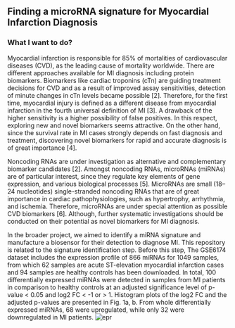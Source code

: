 ## Finding a microRNA signature for Myocardial Infarction Diagnosis

### What I want to do?

Myocardial infarction is responsible for 85% of mortalities of cardiovascular diseases (CVD), as the leading cause of mortality worldwide. There are different approaches available for MI diagnosis including protein biomarkers. Biomarkers like cardiac troponins (cTn) are guiding treatment decisions for CVD and as a result of improved assay sensitivities, detection of minute changes in cTn levels became possible [2]. Therefore, for the first time, myocardial injury is defined as a different disease from myocardial infarction in the fourth universal definition of MI [3]. A drawback of the higher sensitivity is a higher possibility of false positives. In this respect, exploring new and novel biomarkers seems attractive. On the other hand, since the survival rate in MI cases strongly depends on fast diagnosis and treatment, discovering novel biomarkers for rapid and accurate diagnosis is of great importance [4].

Noncoding RNAs are under investigation as alternative and complementary biomarker candidates [2]. Amongst noncoding RNAs, microRNAs (miRNAs) are of particular interest, since they regulate key elements of gene expression, and various biological processes [5]. MicroRNAs are small (18–24 nucleotides) single-stranded noncoding RNAs that are of great importance in cardiac pathophysiologies, such as hypertrophy, arrhythmia, and ischemia. Therefore, microRNAs are under special attention as possible CVD biomarkers [6]. Although, further systematic investigations should be conducted on their potential as novel biomarkers for MI diagnosis.

In the broader project, we aimed to identify a miRNA signature and manufacture a biosensor for their detection to diagnose MI. This repository is related to the signature identification step. Before this step, The GSE6174 dataset includes the expression profile of 866 miRNAs for 1049 samples, from which 62 samples are acute ST-elevation myocardial infarction cases and 94 samples are healthy controls has been downloaded. In total, 100 differentially expressed miRNAs were detected in samples from MI patients in comparison to healthy controls at an adjusted significance level of p-value < 0.05 and log2 FC < -1 or > 1. Histogram plots of the log2 FC and the adjusted p-values are presented in Fig. 1a, b. From whole differentially expressed miRNAs, 68 were upregulated, while only 32 were downregulated in MI patients.
![epr](https://user-images.githubusercontent.com/95024166/155845301-0ca07e9d-e02f-4620-956a-d2d0aa4728d8.png)
